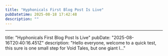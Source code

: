 ```yaml
---
title: "Hyphonicals First Blog Post Is Live"
pubDatetime: 2025-08-18 17:42:48
description: ""
---
```

---
title: "Hyphonicals First Blog Post Is Live"
pubDate: "2025-08-16T20:40:16.451Z"
description: "Hello everyone, welcome to a quick test, this sure is one small step for Void Tales, but one giant l..."

